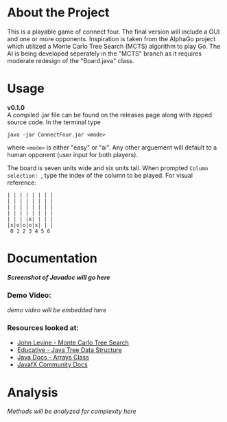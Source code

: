 # About the Project
This is a playable game of connect four. The final version will include a GUI and one or more opponents. Inspiration is taken from the AlphaGo project which utilized a Monte Carlo Tree Search (MCTS) algorithm to play Go. The AI is being developed seperately in the "MCTS" branch as it requires moderate redesign of the "Board.java" class.

# Usage
**v0.1.0**  
A compiled .jar file can be found on the releases page along with zipped source code.
In the terminal type  
```
java -jar ConnectFour.jar <mode>
```
where `<mode>` is either "easy" or "ai". Any other arguement will default to a human opponent (user input for both players).

The board is seven units wide and six units tall. When prompted `Column selection: `, type the index of the column to be played. For visual reference:
```
| | | | | | | | 
| | | | | | | |
| | | | | | | |
| | | | | | | |
| | | |x| | | |
|x|o|o|o|x| | |
 0 1 2 3 4 5 6
```

# Documentation
***Screenshot of Javadoc will go here***
### Demo Video:
*demo video will be embedded here*
### Resources looked at:
- [John Levine - Monte Carlo Tree Search](https://www.youtube.com/watch?v=UXW2yZndl7U&ab_channel=JohnLevine)
- [Educative - Java Tree Data Structure](https://www.educative.io/blog/data-structures-trees-java)
- [Java Docs - Arrays Class](https://docs.oracle.com/javase/7/docs/api/java/util/Arrays.html)
- [JavafX Community Docs](https://fxdocs.github.io/docs/html5/)

# Analysis
*Methods will be analyzed for complexity here*
